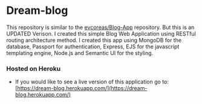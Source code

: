# Dream-blog
This repository is similar to the [evcoreas/Blog-App](https://github.com/evcoreas/Blog-App) repository.
But this is an UPDATED Verison. I created this simple Blog Web Application using RESTful routing architecture method. I created this app using MongoDB for the database, Passport for authentication, Express, EJS for the javascript templating engine, Node.js and Semantic UI for the styling.

### Hosted on Heroku
* If you would like to see a live version of this application go to: [https://dream-blog.herokuapp.com/](https://dream-blog.herokuapp.com/)



